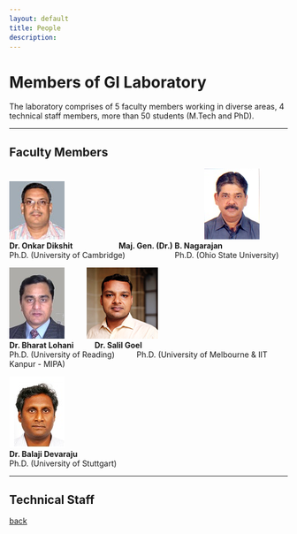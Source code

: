 ```yaml
---
layout: default
title: People
description:
---
```


# Members of GI Laboratory
The laboratory comprises of 5 faculty members working in diverse areas, 4 technical staff members, more than 50 students (M.Tech and PhD).

* * *
## Faculty Members
![image1](/assets/img/onkar-dikshit.png) &emsp; &emsp; &emsp; &emsp;&emsp; &emsp;&emsp; &emsp; &emsp; &emsp;&emsp; &emsp; &emsp;&emsp; &emsp;![image1](/assets/img/nagarajan.png)<br>
**Dr. Onkar Dikshit &emsp; &emsp; &emsp;&emsp; &emsp;Maj. Gen. (Dr.) B. Nagarajan**<br>
Ph.D. (University of Cambridge) &emsp; &emsp; &emsp;&emsp; &emsp; Ph.D. (Ohio State University)<br>

![image1](/assets/img/Blohani.png) &emsp; &emsp; ![image1](/assets/img/salil_goel.png)<br>
**Dr. Bharat Lohani &emsp; &emsp; Dr. Salil Goel**<br>
Ph.D. (University of Reading) &emsp; &emsp; Ph.D. (University of Melbourne & IIT Kanpur - MIPA)<br>

![image1](/assets/img/Balaji.png)<br>
**Dr. Balaji Devaraju**<br>
Ph.D. (University of Stuttgart)<br>
* * *
## Technical Staff

[back](./)
